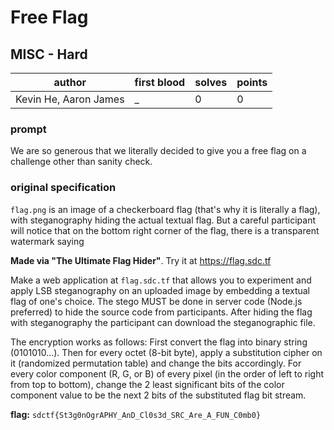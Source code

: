 # Free Flag
## MISC - Hard
| author | first blood | solves | points |
| --- | --- | --- | --- |
| Kevin He, Aaron James | _ | 0 | 0 |
### prompt
We are so generous that we literally decided to give you a free flag on a challenge other than sanity check.

### original specification
`flag.png` is an image of a checkerboard flag (that's why it is literally a flag), with steganography hiding the actual textual flag. But a careful participant will notice that on the bottom right corner of the flag, there is a transparent watermark saying

**Made via "The Ultimate Flag Hider"**. Try it at https://flag.sdc.tf

Make a web application at `flag.sdc.tf` that allows you to experiment and apply LSB steganography on an uploaded image by embedding a textual flag of one's choice. The stego MUST be done in server code (Node.js preferred) to hide the source code from participants. After hiding the flag with steganography the participant can download the steganographic file.

The encryption works as follows:
First convert the flag into binary string (0101010...). Then for every octet (8-bit byte), apply a substitution cipher on it (randomized permutation table) and change the bits accordingly. For every color component (R, G, or B) of every pixel (in the order of left to right from top to bottom), change the 2 least significant bits of the color component value to be the next 2 bits of the substituted flag bit stream. 

**flag:** `sdctf{St3g0nOgrAPHY_AnD_Cl0s3d_SRC_Are_A_FUN_C0mb0}`

